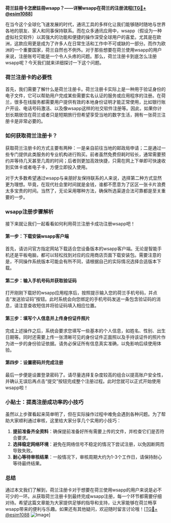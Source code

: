 **荷兰註冊卡怎麽註冊wsapp？——详解wsapp在荷兰的注册流程[[TG💪+ @esim1088](https://t.me/s/esim1088)]**

在当今这个全球化飞速发展的时代，通讯工具的多样化让我们能够随时随地与世界各地的朋友、家人和同事保持联系。而在众多通讯应用中，wsapp（假设为一种虚拟社交软件）以其强大的功能和便捷的操作深受全球用户的喜爱。尤其是在欧洲，这款应用更是成为了许多人在日常生活和工作中不可或缺的一部分。而作为欧洲的一个重要国家，荷兰自然也不例外。对于那些想要在荷兰使用wsapp的用户来说，注册账号可能是一个令人头疼的问题。那么，荷兰注册卡到底怎么注册wsapp呢？今天我们就来详细探讨一下这个问题。

### 荷兰注册卡的必要性

首先，我们需要了解什么是荷兰注册卡。荷兰注册卡实际上是一种用于验证身份的电子文件，它可以帮助用户完成某些需要实名认证的服务或应用程序的注册。在荷兰，很多在线服务都需要用户提供有效的本地身份证明才能正常使用，比如银行账户开设、电话号码激活、以及像wsapp这样的社交软件注册等。因此，如果你计划长期居住在荷兰或者只是短期旅行但希望享受当地的数字生活，拥有一张荷兰注册卡是非常必要的。

### 如何获取荷兰注册卡？

获取荷兰注册卡的方式主要有两种：一是亲自前往当地的邮政局申请；二是通过一些专门提供此类服务的专业机构进行购买。前者虽然免费但耗时较长，通常需要预约并等待几天甚至几周的时间；后者则更加高效快捷，只需在网上下单即可快速收到实体卡或者电子卡，方便立即投入使用。

对于大多数希望通过wsapp与亲朋好友保持联系的人来说，选择第二种方式显然更为理想。毕竟，在现代社会里时间就是金钱，谁都不愿意为了区区一张卡片浪费太多宝贵的时间。当然了，无论采用哪种方法，确保所选渠道合法可靠都是至关重要的一步。

### wsapp注册步骤解析

接下来就让我们一起看看如何利用荷兰注册卡成功注册wsapp吧！

#### 第一步：下载安装wsapp客户端

首先，请访问官方指定网站下载适合您设备版本的wsapp客户端。无论是智能手机还是平板电脑，都可以轻松找到对应的应用商店页面下载安装包。需要注意的是，不同操作系统版本可能会有所不同，请根据自己的实际情况选择合适版本下载。

#### 第二步：输入手机号码并获取验证码

打开刚刚下载好的wsapp应用程序后，按照提示输入您的荷兰手机号码，并点击“发送验证码”按钮。此时系统会向您绑定的手机号码发送一条包含验证码的消息，请注意查收短信并将验证码填入相应位置。

#### 第三步：填写个人信息并上传身份证件照片

完成上述操作之后，系统会要求您填写一些基本的个人信息，如姓名、性别、出生日期等。同时还需要上传一张清晰可见的身份证件正面照以及手持该证件的照片作为进一步的身份验证依据。请务必保证所有信息真实准确，以免影响后续使用体验。

#### 第四步：设置密码并完成注册

最后一步便是设置登录密码了。请尽量选择复杂度较高的组合以提高账户安全性，并确认无误后再点击“提交”按钮完成整个注册过程。此时您就可以正式开始使用wsapp啦！

### 小贴士：提高注册成功率的小技巧

虽然以上步骤看起来简单明了，但在实际操作过程中难免会遇到各种问题。为了帮助大家顺利通过审核，这里给大家分享几个实用的小技巧：

1. **提前准备齐全资料**：确保提前准备好所有需要上传的文件，并检查它们是否符合要求。
2. **选择稳定网络环境**：避免在网络信号不稳定的情况下尝试注册，以免因断网而导致失败。
3. **耐心等待审核结果**：一般情况下，审核周期大约为1-3个工作日，请保持耐心等待最终结果。

### 总结

通过本文我们了解到，荷兰注册卡对于想要在荷兰使用wsapp的用户来说是必不可少的一环。从获取荷兰注册卡到最终完成wsapp注册，每一个环节都需要仔细对待。希望这篇文章能为大家提供足够的指导和支持，让大家能够在荷兰畅享wsapp带来的便利与乐趣。如果还有其他疑问，欢迎随时留言讨论哦！[[TG💪+ @esim1088](https://t.me/s/esim1088) ![Image](https://i.postimg.cc/4NQfJmqS/Snipaste-2025-05-13-00-14-12.png)]